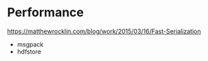 # Performance

https://matthewrocklin.com/blog/work/2015/03/16/Fast-Serialization

- msgpack
- hdfstore
